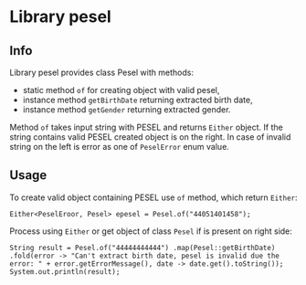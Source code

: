 # Library pesel

## Info

Library pesel provides class Pesel with methods:
 * static method `of` for creating object with valid pesel,
 * instance method `getBirthDate` returning extracted birth date,
 * instance method `getGender` returning extracted gender.
 
 Method `of` takes input string with PESEL and returns `Either` object. If the string contains valid PESEL created object is on the right. In case of invalid string on the left is error as one of `PeselError` enum value. 
 
 ## Usage
 
To create valid object containing PESEL use `of` method, which return `Either`:
 
 `Either<PeselEroor, Pesel> epesel = Pesel.of("44051401458");`
 
 Process using `Either` or get object of class `Pesel` if is present on right side:
 
`String result = Pesel.of("44444444444")
                 .map(Pesel::getBirthDate)
                 .fold(error -> "Can't extract birth date, pesel is invalid due the error: " + error.getErrorMessage(), date -> date.get().toString());
         System.out.println(result);`
   
 
